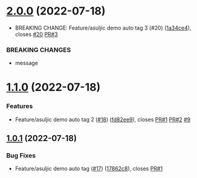 # [2.0.0](https://github.com/sukyca/demo-auto-tag/compare/v1.1.0...v2.0.0) (2022-07-18)


* BREAKING CHANGE: Feature/asuljic demo auto tag 3 (#20) ([1a34ce4](https://github.com/sukyca/demo-auto-tag/commit/1a34ce4fbc47f499e822b684418938b7a36c18d2)), closes [#20](https://github.com/sukyca/demo-auto-tag/issues/20) [PR#3](https://github.com/PR/issues/3)


### BREAKING CHANGES

* message



# [1.1.0](https://github.com/sukyca/demo-auto-tag/compare/v1.0.1...v1.1.0) (2022-07-18)


### Features

* Feature/asuljic demo auto tag 2 ([#18](https://github.com/sukyca/demo-auto-tag/issues/18)) ([fd82ee9](https://github.com/sukyca/demo-auto-tag/commit/fd82ee9d596b4a33bcff9d81d4cb5b5aa9fa2e37)), closes [PR#1](https://github.com/PR/issues/1) [PR#2](https://github.com/PR/issues/2) [#9](https://github.com/sukyca/demo-auto-tag/issues/9)



## [1.0.1](https://github.com/sukyca/demo-auto-tag/compare/17862c8a1136e10522ffa1943b360cda3668ffeb...v1.0.1) (2022-07-18)


### Bug Fixes

* Feature/asuljic demo auto tag ([#17](https://github.com/sukyca/demo-auto-tag/issues/17)) ([17862c8](https://github.com/sukyca/demo-auto-tag/commit/17862c8a1136e10522ffa1943b360cda3668ffeb)), closes [PR#1](https://github.com/PR/issues/1)



